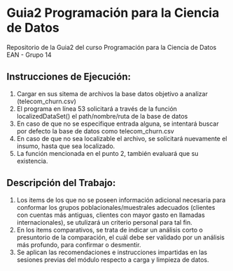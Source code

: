 # Guia2 Programación para la Ciencia de Datos
Repositorio de la Guia2 del curso Programación para la Ciencia de Datos EAN - Grupo 14

## Instrucciones de Ejecución:
1. Cargar en sus sitema de archivos la base datos objetivo a analizar (telecom_churn.csv)
2. El programa en línea 53 solicitará a través de la función localizedDataSet() el path/nombre/ruta de la base de datos
3. En caso de que no se especifique entrada alguna, se intentará buscar por defecto la base de datos como telecom_churn.csv
4. En caso de que no sea localizable el archivo, se solicitará nuevamente el insumo, hasta que sea localizado.
5. La función mencionada en el punto 2, también evaluará que su existencia.

## Descripción del Trabajo:
1. Los items de los que no se poseen información adicional necesaria para conformar los grupos poblacionales/muestrales adecuados (clientes con cuentas más antiguas, clientes con mayor gasto en llamadas internacionales), se utulizará un criterio personal para tal fin.
2. En los items comparativos, se trata de indicar un análisis corto o presuntorio de la comparación, el cuál debe ser validado por un análisis más profundo, para confirmar o desmentir.
3. Se aplican las recomendaciones e instrucciones impartidas en las sesiones previas del módulo respecto a carga y limpieza de datos.
